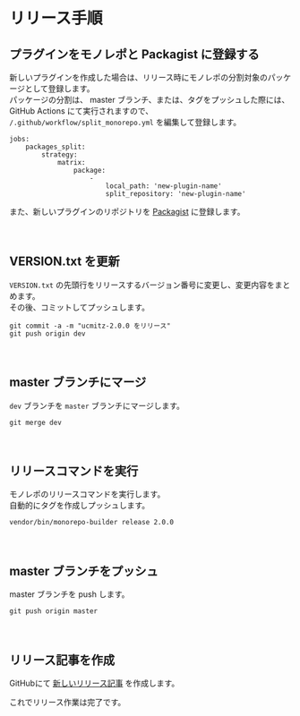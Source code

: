 # リリース手順

## プラグインをモノレポと Packagist に登録する

新しいプラグインを作成した場合は、リリース時にモノレポの分割対象のパッケージとして登録します。  
パッケージの分割は、 master ブランチ、または、タグをプッシュした際には、GitHub Actions にて実行されますので、 
`/.github/workflow/split_monorepo.yml` を編集して登録します。

```shell
jobs:
    packages_split:
        strategy:
            matrix:
                package:
                    -
                        local_path: 'new-plugin-name'
                        split_repository: 'new-plugin-name'
```

また、新しいプラグインのリポジトリを [Packagist](https://packagist.org/packages/submit) に登録します。

　
## VERSION.txt を更新
`VERSION.txt` の先頭行をリリースするバージョン番号に変更し、変更内容をまとめます。  
その後、コミットしてプッシュします。

```shell
git commit -a -m "ucmitz-2.0.0 をリリース"
git push origin dev
```

　
## master ブランチにマージ
`dev` ブランチを `master` ブランチにマージします。

```shell
git merge dev
```

　
## リリースコマンドを実行
モノレポのリリースコマンドを実行します。  
自動的にタグを作成しプッシュします。

```shell
vendor/bin/monorepo-builder release 2.0.0
``` 

　
## master ブランチをプッシュ
master ブランチを push します。

```shell
git push origin master
```

　
## リリース記事を作成
GitHubにて [新しいリリース記事](https://github.com/baserproject/ucmitz/releases/new) を作成します。



これでリリース作業は完了です。　
